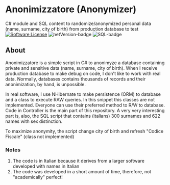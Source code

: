 Anonimizzatore (Anonymizer)
==
C# module and SQL content to randomize/anonymized personal data (name, surname, city of birth) from production database to test
[![Software License](https://img.shields.io/badge/License-MIT-yellow.svg)](LICENSE)
![netVersion-badge](https://img.shields.io/static/v1.svg?label=C%23&message=4.7&color=green)
![SQL-badge](https://img.shields.io/static/v1.svg?label=SQL&message=script&color=brown)

## About
Anonimizzatore is a simple script in C# to anonimyze a database containing private and sensitive data (name, surname, city of birth).
When I receive production database to make debug on code, I don't like to work with real data. Normally, databases contains thousands of records and their anonimization, by hand, is unpossible.

In real software, I use NHibernate to make persistence (ORM) to database and a class to execute RAW queries. In this snippet this classes are not implemented. Everyone can use their preferred method to R/W to database. Code in Controller is the main part of this repository. A very very interesting part is, also, the SQL script that contains (italians) 300 surnames and 622 names with sex distinction.

To maximize anonymity, the script change city of birth and refresh "Codice Fiscale" (class not implemented)

### Notes
1. The code is in Italian because it derives from a larger software developed with names in Italian
2. The code was developed in a short amount of time, therefore, not "academically" perfect!
